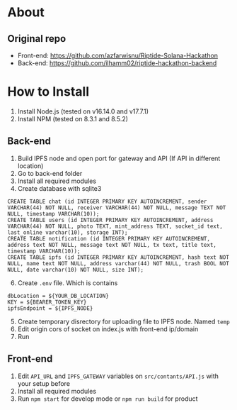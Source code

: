 # About
## Original repo
- Front-end: https://github.com/azfarwisnu/Riptide-Solana-Hackathon
- Back-end: https://github.com/ilhamm02/riptide-hackathon-backend

# How to Install
1. Install Node.js (tested on v16.14.0 and v17.7.1)
2. Install NPM (tested on 8.3.1 and 8.5.2)

## Back-end
1. Build IPFS node and open port for gateway and API (If API in different location)
2. Go to back-end folder
3. Install all required modules
4. Create database with sqlite3
```
CREATE TABLE chat (id INTEGER PRIMARY KEY AUTOINCREMENT, sender VARCHAR(44) NOT NULL, receiver VARCHAR(44) NOT NULL, message TEXT NOT NULL, timestamp VARCHAR(10));
CREATE TABLE users (id INTEGER PRIMARY KEY AUTOINCREMENT, address VARCHAR(44) NOT NULL, photo TEXT, mint_address TEXT, socket_id text, last_online varchar(10), storage INT);
CREATE TABLE notification (id INTEGER PRIMARY KEY AUTOINCREMENT, address text NOT NULL, message text NOT NULL, tx text, title text, timestamp VARCHAR(10));
CREATE TABLE ipfs (id INTEGER PRIMARY KEY AUTOINCREMENT, hash text NOT NULL, name text NOT NULL, address varchar(44) NOT NULL, trash BOOL NOT NULL, date varchar(10) NOT NULL, size INT);
```
6. Create `.env` file. Which is contains
```
dbLocation = ${YOUR_DB_LOCATION}
KEY = ${BEARER_TOKEN_KEY}
ipfsEndpoint = ${IPFS_NODE}
```
5. Create temporary disrectory for uploading file to IPFS node. Named `temp`
6. Edit origin cors of socket on index.js with front-end ip/domain
7. Run

## Front-end
1. Edit `API_URL` and `IPFS_GATEWAY` variables on `src/contants/API.js` with your setup before
2. Install all required modules
3. Run `npm start` for develop mode or `npm run build` for product
